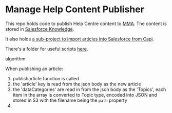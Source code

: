 # Manage Help Content Publisher

This repo holds code to publish Help Centre content to [MMA](https://manage.theguardian.com/help-centre).
The content is stored in [Salesforce Knowledge](https://gnmtouchpoint.lightning.force.com/lightning/o/Knowledge__kav/list?filterName=00B5I000003lI1KUAU).

It also holds [a sub-project to import articles into Salesforce from Capi](legacy-content-import).  

There's a folder for useful scripts [here](scripts).

algorithm

When publishing an article:

1. publisharticle function is called
2. the 'article' key is read from the json body as the new article
3. the 'dataCategories' are read in from the json body as the 'Topics', each item in the array is converted to Topic type, encoded into JSON and stored in S3 with the filename being the `path` property
4. 
